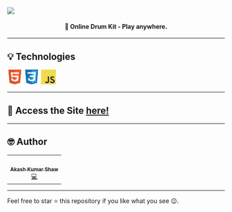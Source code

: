 <img align="center" src="https://i.imgur.com/QMv2Pp3.png">
<h4 align="center">🥁 Online Drum Kit - Play anywhere.</h4>

<hr>

## 💡 Technologies
  <p align="left">
    <img src="https://raw.githubusercontent.com/devicons/devicon/d00d0969292a6569d45b06d3f350f463a0107b0d/icons/html5/html5-original.svg" alt="html5" width="35" height="35"/>
    <img src="https://raw.githubusercontent.com/devicons/devicon/d00d0969292a6569d45b06d3f350f463a0107b0d/icons/css3/css3-original.svg" alt="css3" width="35" height="35"/>
    <img src="https://raw.githubusercontent.com/devicons/devicon/d00d0969292a6569d45b06d3f350f463a0107b0d/icons/javascript/javascript-original.svg" alt="javascript" width="35" height="35"/>
  </p>
<hr>

<h2>📍 Access the Site <a href=https://affectionate-kare-6c5df5.netlify.app>here!</a></h2>

<hr>

## 🤓 Author 
<table>
  <tr>
    <td align="center"><a href="https://github.com/akashxlr8"><img src="https://media-exp1.licdn.com/dms/image/C5603AQH44ljyR-Io0A/profile-displayphoto-shrink_400_400/0/1641742228028?e=1652918400&v=beta&t=Cx3VFprfg1SLc4Awh9dvQlBYRye2xqh1yg-uCIfR6uU" width="100px;" alt=""/><br /><sub><b>Akash Kumar Shaw</b></sub></a><br /><a href="https://github.com/akashxlr8" title="Code">💻</a></td>
  <tr>
</table>

***
Feel free to star ⭐ this repository if you like what you see 😉.
